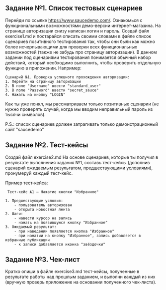 ## Задание №1. Список тестовых сценариев

Перейди по ссылке https://www.saucedemo.com/. Ознакомься с функциональными возможностями демо-версии интернет-магазина. На странице авторизации снизу написан логин и пароль. Создай файл exercise1.md и постарайся описать своими словами в файле список сценариев позитивного тестирования так, чтобы они были как можно более исчерпывающими для проверки всех функциональных возможностей (также не забудь про страницу авторизации). В данном задании под сценариями тестирования понимается обычный набор действий, который необходимо выполнить, чтобы проверить отдельную функцию в приложении. Например:

```
Сценарий №1. Проверка успешного прохождения авторизации:
1. Перейти на страницу авторизации
2. В поле "Username" ввести "standard_user"
3. В поле "Password" ввести "secret_sauce"
4. Нажать на кнопку "LOGIN"
```

Как ты уже понял, мы рассматриваем только позитивные сценарии (не нужно проверять случай, когда мы вводим неправильный пароль из тысячи символов).

P.S.: список сценариев должен затрагивать только демонстрационный сайт "saucedemo"

## Задание №2. Тест-кейсы
Создай файл exercise2.md На основе сценариев, которые ты получил в результате выполнения задания №1, составь тест-кейсы (дополнив сценарий ожидаемым результатом, предшествующими условиями), пронумеруй каждый тест-кейс.

Пример тест-кейса:

```
 Тест-кейс №1 — Нажатие кнопки "Избранное"

1. Предшествующие условия:
    - пользователь авторизован
    - открыта новостная лента
2. Шаги:
    - навести курсор на запись
    - нажать на появившуюся кнопку "Избранное"
3. Ожидаемый результат:
    - при наведении появляется кнопка "Избранное"
    - при нажатии на кнопку "Избранное", запись добавляется в избранные публикации
    - к записи добавляется иконка "звёздочки"
```
## Задание №3. Чек-лист
Кратко опиши в файле exercise3.md тест-кейсы, полученные в результате работы над прошлым заданием, и выполни каждый из них (вручную проверь приложение на основании полученного чек-листа).
